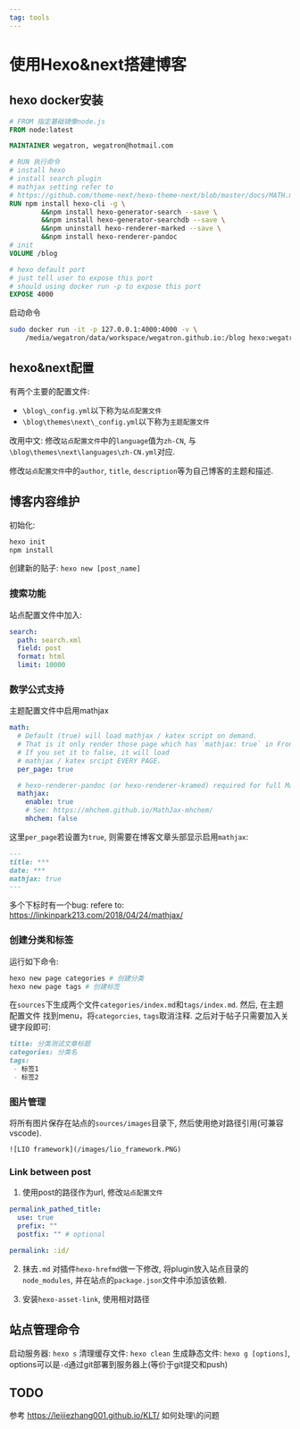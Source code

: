 ```yaml
---
tag: tools
---
```

# 使用Hexo&next搭建博客
## hexo docker安装
```Dockerfile
# FROM 指定基础镜像node.js
FROM node:latest

MAINTAINER wegatron, wegatron@hotmail.com

# RUN 执行命令
# install hexo
# install search plugin
# mathjax setting refer to
# https://github.com/theme-next/hexo-theme-next/blob/master/docs/MATH.md
RUN npm install hexo-cli -g \
        &&npm install hexo-generator-search --save \
        &&npm install hexo-generator-searchdb --save \
        &&npm uninstall hexo-renderer-marked --save \
        &&npm install hexo-renderer-pandoc
# init
VOLUME /blog

# hexo default port
# just tell user to expose this port
# should using docker run -p to expose this port
EXPOSE 4000
```

启动命令
```bash
sudo docker run -it -p 127.0.0.1:4000:4000 -v \
    /media/wegatron/data/workspace/wegatron.github.io:/blog hexo:wegatron bash
```

## hexo&next配置
有两个主要的配置文件: 
* `\blog\_config.yml`以下称为`站点配置文件`
* `\blog\themes\next\_config.yml`以下称为`主题配置文件`

改用中文: 修改`站点配置文件`中的`language`值为`zh-CN`, 与`\blog\themes\next\languages\zh-CN.yml`对应.

修改`站点配置文件`中的`author`, `title`, `description`等为自己博客的主题和描述.

## 博客内容维护
初始化:
```bash
hexo init
npm install
```
创建新的贴子: `hexo new [post_name]`

### 搜索功能
站点配置文件中加入:
```yaml
search:
  path: search.xml
  field: post
  format: html
  limit: 10000
```

### 数学公式支持
主题配置文件中启用mathjax
```yaml
math:
  # Default (true) will load mathjax / katex script on demand.
  # That is it only render those page which has `mathjax: true` in Front-matter.
  # If you set it to false, it will load 
  # mathjax / katex srcipt EVERY PAGE.
  per_page: true

  # hexo-renderer-pandoc (or hexo-renderer-kramed) required for full MathJax support.
  mathjax:
    enable: true
    # See: https://mhchem.github.io/MathJax-mhchem/
    mhchem: false
```
这里`per_page`若设置为`true`, 则需要在博客文章头部显示启用`mathjax`:
```markdown
---
title: ***
date: ***
mathjax: true
---
```

多个下标时有一个bug:
refere to: https://linkinpark213.com/2018/04/24/mathjax/

### 创建分类和标签
运行如下命令:
```bash
hexo new page categories # 创建分类
hexo new page tags # 创建标签
```
在`sources`下生成两个文件`categories/index.md`和`tags/index.md`. 然后, 在主题配置文件 找到menu，将`categorcies`, `tags`取消注释. 之后对于帖子只需要加入关键字段即可:
```markdown
title: 分类测试文章标题
categories: 分类名
tags:
 - 标签1
 - 标签2
```

### 图片管理
将所有图片保存在站点的`sources/images`目录下, 然后使用绝对路径引用(可兼容vscode).
```
![LIO framework](/images/lio_framework.PNG)
```

### Link between post
1. 使用post的路径作为url, 修改`站点配置文件`
  ```yaml
  permalink_pathed_title:
    use: true
    prefix: ""
    postfix: "" # optional
  ```

  ```yaml
  permalink: :id/
  ```
2. 抹去`.md`
对插件`hexo-hrefmd`做一下修改, 将plugin放入站点目录的`node_modules`, 并在站点的`package.json`文件中添加该依赖.

3. 安装`hexo-asset-link`, 使用相对路径



## 站点管理命令
启动服务器: `hexo s`
清理缓存文件: `hexo clean`
生成静态文件: `hexo g [options]`, options可以是`-d`通过git部署到服务器上(等价于git提交和push)

## TODO
参考 https://leijiezhang001.github.io/KLT/ 如何处理\\的问题